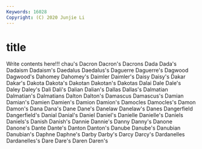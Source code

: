 ```yaml
---
Keywords: 16028
Copyright: (C) 2020 Junjie Li
---
```


# title

Write contents here!!!
chau's 
Dacron 
Dacron's 
Dacrons 
Dada 
Dada's 
Dadaism 
Dadaism's 
Daedalus 
Daedalus's
Daguerre 
Daguerre's 
Dagwood 
Dagwood's 
Dahomey 
Dahomey's 
Daimler 
Daimler's 
Daisy 
Daisy's
Dakar 
Dakar's 
Dakota 
Dakota's 
Dakotan 
Dakotan's 
Dakotas 
Dalai 
Dale 
Dale's
Daley 
Daley's 
Dali 
Dali's 
Dalian 
Dalian's 
Dallas 
Dallas's 
Dalmatian 
Dalmatian's
Dalmatians 
Dalton 
Dalton's 
Damascus 
Damascus's 
Damian 
Damian's 
Damien 
Damien's 
Damion
Damion's 
Damocles 
Damocles's 
Damon 
Damon's 
Dana 
Dana's 
Dane 
Dane's 
Danelaw
Danelaw's 
Danes 
Dangerfield 
Dangerfield's 
Danial 
Danial's 
Daniel 
Daniel's 
Danielle 
Danielle's
Daniels 
Daniels's 
Danish 
Danish's 
Dannie 
Dannie's 
Danny 
Danny's 
Danone 
Danone's
Dante 
Dante's 
Danton 
Danton's 
Danube 
Danube's 
Danubian 
Danubian's 
Daphne 
Daphne's
Darby 
Darby's 
Darcy 
Darcy's 
Dardanelles 
Dardanelles's 
Dare 
Dare's 
Daren 
Daren's
